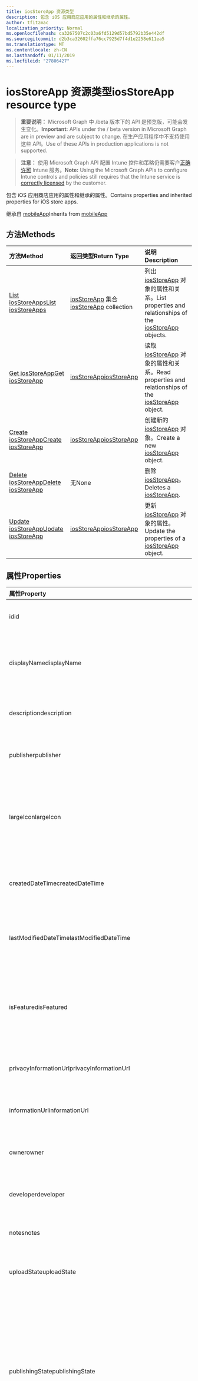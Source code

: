 ```yaml
---
title: iosStoreApp 资源类型
description: 包含 iOS 应用商店应用的属性和继承的属性。
author: tfitzmac
localization_priority: Normal
ms.openlocfilehash: ca3267507c2c03a6fd5129d57bd5792b35e442df
ms.sourcegitcommit: d2b3ca32602ffa76cc7925d7f4d1e2258e611ea5
ms.translationtype: MT
ms.contentlocale: zh-CN
ms.lasthandoff: 01/11/2019
ms.locfileid: "27806427"
---
```

# <a name="iosstoreapp-resource-type"></a><span data-ttu-id="a0b61-103">iosStoreApp 资源类型</span><span class="sxs-lookup"><span data-stu-id="a0b61-103">iosStoreApp resource type</span></span>

> <span data-ttu-id="a0b61-104">**重要说明：** Microsoft Graph 中 /beta 版本下的 API 是预览版，可能会发生变化。</span><span class="sxs-lookup"><span data-stu-id="a0b61-104">**Important:** APIs under the / beta version in Microsoft Graph are in preview and are subject to change.</span></span> <span data-ttu-id="a0b61-105">在生产应用程序中不支持使用这些 API。</span><span class="sxs-lookup"><span data-stu-id="a0b61-105">Use of these APIs in production applications is not supported.</span></span>

> <span data-ttu-id="a0b61-106">**注意：** 使用 Microsoft Graph API 配置 Intune 控件和策略仍需要客户[正确许可](https://go.microsoft.com/fwlink/?linkid=839381) Intune 服务。</span><span class="sxs-lookup"><span data-stu-id="a0b61-106">**Note:** Using the Microsoft Graph APIs to configure Intune controls and policies still requires that the Intune service is [correctly licensed](https://go.microsoft.com/fwlink/?linkid=839381) by the customer.</span></span>

<span data-ttu-id="a0b61-107">包含 iOS 应用商店应用的属性和继承的属性。</span><span class="sxs-lookup"><span data-stu-id="a0b61-107">Contains properties and inherited properties for iOS store apps.</span></span>

<span data-ttu-id="a0b61-108">继承自 [mobileApp](../resources/intune-apps-mobileapp.md)</span><span class="sxs-lookup"><span data-stu-id="a0b61-108">Inherits from [mobileApp](../resources/intune-apps-mobileapp.md)</span></span>

## <a name="methods"></a><span data-ttu-id="a0b61-109">方法</span><span class="sxs-lookup"><span data-stu-id="a0b61-109">Methods</span></span>
|<span data-ttu-id="a0b61-110">方法</span><span class="sxs-lookup"><span data-stu-id="a0b61-110">Method</span></span>|<span data-ttu-id="a0b61-111">返回类型</span><span class="sxs-lookup"><span data-stu-id="a0b61-111">Return Type</span></span>|<span data-ttu-id="a0b61-112">说明</span><span class="sxs-lookup"><span data-stu-id="a0b61-112">Description</span></span>|
|:---|:---|:---|
|[<span data-ttu-id="a0b61-113">List iosStoreApps</span><span class="sxs-lookup"><span data-stu-id="a0b61-113">List iosStoreApps</span></span>](../api/intune-apps-iosstoreapp-list.md)|<span data-ttu-id="a0b61-114">[iosStoreApp](../resources/intune-apps-iosstoreapp.md) 集合</span><span class="sxs-lookup"><span data-stu-id="a0b61-114">[iosStoreApp](../resources/intune-apps-iosstoreapp.md) collection</span></span>|<span data-ttu-id="a0b61-115">列出 [iosStoreApp](../resources/intune-apps-iosstoreapp.md) 对象的属性和关系。</span><span class="sxs-lookup"><span data-stu-id="a0b61-115">List properties and relationships of the [iosStoreApp](../resources/intune-apps-iosstoreapp.md) objects.</span></span>|
|[<span data-ttu-id="a0b61-116">Get iosStoreApp</span><span class="sxs-lookup"><span data-stu-id="a0b61-116">Get iosStoreApp</span></span>](../api/intune-apps-iosstoreapp-get.md)|[<span data-ttu-id="a0b61-117">iosStoreApp</span><span class="sxs-lookup"><span data-stu-id="a0b61-117">iosStoreApp</span></span>](../resources/intune-apps-iosstoreapp.md)|<span data-ttu-id="a0b61-118">读取 [iosStoreApp](../resources/intune-apps-iosstoreapp.md) 对象的属性和关系。</span><span class="sxs-lookup"><span data-stu-id="a0b61-118">Read properties and relationships of the [iosStoreApp](../resources/intune-apps-iosstoreapp.md) object.</span></span>|
|[<span data-ttu-id="a0b61-119">Create iosStoreApp</span><span class="sxs-lookup"><span data-stu-id="a0b61-119">Create iosStoreApp</span></span>](../api/intune-apps-iosstoreapp-create.md)|[<span data-ttu-id="a0b61-120">iosStoreApp</span><span class="sxs-lookup"><span data-stu-id="a0b61-120">iosStoreApp</span></span>](../resources/intune-apps-iosstoreapp.md)|<span data-ttu-id="a0b61-121">创建新的 [iosStoreApp](../resources/intune-apps-iosstoreapp.md) 对象。</span><span class="sxs-lookup"><span data-stu-id="a0b61-121">Create a new [iosStoreApp](../resources/intune-apps-iosstoreapp.md) object.</span></span>|
|[<span data-ttu-id="a0b61-122">Delete iosStoreApp</span><span class="sxs-lookup"><span data-stu-id="a0b61-122">Delete iosStoreApp</span></span>](../api/intune-apps-iosstoreapp-delete.md)|<span data-ttu-id="a0b61-123">无</span><span class="sxs-lookup"><span data-stu-id="a0b61-123">None</span></span>|<span data-ttu-id="a0b61-124">删除 [iosStoreApp](../resources/intune-apps-iosstoreapp.md)。</span><span class="sxs-lookup"><span data-stu-id="a0b61-124">Deletes a [iosStoreApp](../resources/intune-apps-iosstoreapp.md).</span></span>|
|[<span data-ttu-id="a0b61-125">Update iosStoreApp</span><span class="sxs-lookup"><span data-stu-id="a0b61-125">Update iosStoreApp</span></span>](../api/intune-apps-iosstoreapp-update.md)|[<span data-ttu-id="a0b61-126">iosStoreApp</span><span class="sxs-lookup"><span data-stu-id="a0b61-126">iosStoreApp</span></span>](../resources/intune-apps-iosstoreapp.md)|<span data-ttu-id="a0b61-127">更新 [iosStoreApp](../resources/intune-apps-iosstoreapp.md) 对象的属性。</span><span class="sxs-lookup"><span data-stu-id="a0b61-127">Update the properties of a [iosStoreApp](../resources/intune-apps-iosstoreapp.md) object.</span></span>|

## <a name="properties"></a><span data-ttu-id="a0b61-128">属性</span><span class="sxs-lookup"><span data-stu-id="a0b61-128">Properties</span></span>
|<span data-ttu-id="a0b61-129">属性</span><span class="sxs-lookup"><span data-stu-id="a0b61-129">Property</span></span>|<span data-ttu-id="a0b61-130">类型</span><span class="sxs-lookup"><span data-stu-id="a0b61-130">Type</span></span>|<span data-ttu-id="a0b61-131">说明</span><span class="sxs-lookup"><span data-stu-id="a0b61-131">Description</span></span>|
|:---|:---|:---|
|<span data-ttu-id="a0b61-132">id</span><span class="sxs-lookup"><span data-stu-id="a0b61-132">id</span></span>|<span data-ttu-id="a0b61-133">String</span><span class="sxs-lookup"><span data-stu-id="a0b61-133">String</span></span>|<span data-ttu-id="a0b61-134">实体的键。</span><span class="sxs-lookup"><span data-stu-id="a0b61-134">Key of the entity.</span></span> <span data-ttu-id="a0b61-135">继承自 [mobileApp](../resources/intune-apps-mobileapp.md)</span><span class="sxs-lookup"><span data-stu-id="a0b61-135">Inherited from [mobileApp](../resources/intune-apps-mobileapp.md)</span></span>|
|<span data-ttu-id="a0b61-136">displayName</span><span class="sxs-lookup"><span data-stu-id="a0b61-136">displayName</span></span>|<span data-ttu-id="a0b61-137">String</span><span class="sxs-lookup"><span data-stu-id="a0b61-137">String</span></span>|<span data-ttu-id="a0b61-138">管理员提供或导入的应用标题。</span><span class="sxs-lookup"><span data-stu-id="a0b61-138">The admin provided or imported title of the app.</span></span> <span data-ttu-id="a0b61-139">继承自 [mobileApp](../resources/intune-apps-mobileapp.md)</span><span class="sxs-lookup"><span data-stu-id="a0b61-139">Inherited from [mobileApp](../resources/intune-apps-mobileapp.md)</span></span>|
|<span data-ttu-id="a0b61-140">description</span><span class="sxs-lookup"><span data-stu-id="a0b61-140">description</span></span>|<span data-ttu-id="a0b61-141">String</span><span class="sxs-lookup"><span data-stu-id="a0b61-141">String</span></span>|<span data-ttu-id="a0b61-142">应用的说明。</span><span class="sxs-lookup"><span data-stu-id="a0b61-142">The description of the app.</span></span> <span data-ttu-id="a0b61-143">继承自 [mobileApp](../resources/intune-apps-mobileapp.md)</span><span class="sxs-lookup"><span data-stu-id="a0b61-143">Inherited from [mobileApp](../resources/intune-apps-mobileapp.md)</span></span>|
|<span data-ttu-id="a0b61-144">publisher</span><span class="sxs-lookup"><span data-stu-id="a0b61-144">publisher</span></span>|<span data-ttu-id="a0b61-145">String</span><span class="sxs-lookup"><span data-stu-id="a0b61-145">String</span></span>|<span data-ttu-id="a0b61-146">应用的发布者。</span><span class="sxs-lookup"><span data-stu-id="a0b61-146">The publisher of the app.</span></span> <span data-ttu-id="a0b61-147">继承自 [mobileApp](../resources/intune-apps-mobileapp.md)</span><span class="sxs-lookup"><span data-stu-id="a0b61-147">Inherited from [mobileApp](../resources/intune-apps-mobileapp.md)</span></span>|
|<span data-ttu-id="a0b61-148">largeIcon</span><span class="sxs-lookup"><span data-stu-id="a0b61-148">largeIcon</span></span>|[<span data-ttu-id="a0b61-149">mimeContent</span><span class="sxs-lookup"><span data-stu-id="a0b61-149">mimeContent</span></span>](../resources/intune-shared-mimecontent.md)|<span data-ttu-id="a0b61-150">要显示在应用详细信息中并用于图标上传的大图标。</span><span class="sxs-lookup"><span data-stu-id="a0b61-150">The large icon, to be displayed in the app details and used for upload of the icon.</span></span> <span data-ttu-id="a0b61-151">继承自 [mobileApp](../resources/intune-apps-mobileapp.md)</span><span class="sxs-lookup"><span data-stu-id="a0b61-151">Inherited from [mobileApp](../resources/intune-apps-mobileapp.md)</span></span>|
|<span data-ttu-id="a0b61-152">createdDateTime</span><span class="sxs-lookup"><span data-stu-id="a0b61-152">createdDateTime</span></span>|<span data-ttu-id="a0b61-153">DateTimeOffset</span><span class="sxs-lookup"><span data-stu-id="a0b61-153">DateTimeOffset</span></span>|<span data-ttu-id="a0b61-154">创建应用的日期和时间。</span><span class="sxs-lookup"><span data-stu-id="a0b61-154">The date and time the app was created.</span></span> <span data-ttu-id="a0b61-155">继承自 [mobileApp](../resources/intune-apps-mobileapp.md)</span><span class="sxs-lookup"><span data-stu-id="a0b61-155">Inherited from [mobileApp](../resources/intune-apps-mobileapp.md)</span></span>|
|<span data-ttu-id="a0b61-156">lastModifiedDateTime</span><span class="sxs-lookup"><span data-stu-id="a0b61-156">lastModifiedDateTime</span></span>|<span data-ttu-id="a0b61-157">DateTimeOffset</span><span class="sxs-lookup"><span data-stu-id="a0b61-157">DateTimeOffset</span></span>|<span data-ttu-id="a0b61-158">上次修改应用的日期和时间。</span><span class="sxs-lookup"><span data-stu-id="a0b61-158">The date and time the app was last modified.</span></span> <span data-ttu-id="a0b61-159">继承自 [mobileApp](../resources/intune-apps-mobileapp.md)</span><span class="sxs-lookup"><span data-stu-id="a0b61-159">Inherited from [mobileApp](../resources/intune-apps-mobileapp.md)</span></span>|
|<span data-ttu-id="a0b61-160">isFeatured</span><span class="sxs-lookup"><span data-stu-id="a0b61-160">isFeatured</span></span>|<span data-ttu-id="a0b61-161">Boolean</span><span class="sxs-lookup"><span data-stu-id="a0b61-161">Boolean</span></span>|<span data-ttu-id="a0b61-162">指示应用是否被管理员标记为特色的值。继承自 [mobileApp](../resources/intune-apps-mobileapp.md)</span><span class="sxs-lookup"><span data-stu-id="a0b61-162">The value indicating whether the app is marked as featured by the admin. Inherited from [mobileApp](../resources/intune-apps-mobileapp.md)</span></span>|
|<span data-ttu-id="a0b61-163">privacyInformationUrl</span><span class="sxs-lookup"><span data-stu-id="a0b61-163">privacyInformationUrl</span></span>|<span data-ttu-id="a0b61-164">String</span><span class="sxs-lookup"><span data-stu-id="a0b61-164">String</span></span>|<span data-ttu-id="a0b61-165">隐私声明 Url。</span><span class="sxs-lookup"><span data-stu-id="a0b61-165">The privacy statement Url.</span></span> <span data-ttu-id="a0b61-166">继承自 [mobileApp](../resources/intune-apps-mobileapp.md)</span><span class="sxs-lookup"><span data-stu-id="a0b61-166">Inherited from [mobileApp](../resources/intune-apps-mobileapp.md)</span></span>|
|<span data-ttu-id="a0b61-167">informationUrl</span><span class="sxs-lookup"><span data-stu-id="a0b61-167">informationUrl</span></span>|<span data-ttu-id="a0b61-168">String</span><span class="sxs-lookup"><span data-stu-id="a0b61-168">String</span></span>|<span data-ttu-id="a0b61-169">详细信息 Url。</span><span class="sxs-lookup"><span data-stu-id="a0b61-169">The more information Url.</span></span> <span data-ttu-id="a0b61-170">继承自 [mobileApp](../resources/intune-apps-mobileapp.md)</span><span class="sxs-lookup"><span data-stu-id="a0b61-170">Inherited from [mobileApp](../resources/intune-apps-mobileapp.md)</span></span>|
|<span data-ttu-id="a0b61-171">owner</span><span class="sxs-lookup"><span data-stu-id="a0b61-171">owner</span></span>|<span data-ttu-id="a0b61-172">String</span><span class="sxs-lookup"><span data-stu-id="a0b61-172">String</span></span>|<span data-ttu-id="a0b61-173">应用的所有者。</span><span class="sxs-lookup"><span data-stu-id="a0b61-173">The owner of the app.</span></span> <span data-ttu-id="a0b61-174">继承自 [mobileApp](../resources/intune-apps-mobileapp.md)</span><span class="sxs-lookup"><span data-stu-id="a0b61-174">Inherited from [mobileApp](../resources/intune-apps-mobileapp.md)</span></span>|
|<span data-ttu-id="a0b61-175">developer</span><span class="sxs-lookup"><span data-stu-id="a0b61-175">developer</span></span>|<span data-ttu-id="a0b61-176">String</span><span class="sxs-lookup"><span data-stu-id="a0b61-176">String</span></span>|<span data-ttu-id="a0b61-177">应用的开发者。</span><span class="sxs-lookup"><span data-stu-id="a0b61-177">The developer of the app.</span></span> <span data-ttu-id="a0b61-178">继承自 [mobileApp](../resources/intune-apps-mobileapp.md)</span><span class="sxs-lookup"><span data-stu-id="a0b61-178">Inherited from [mobileApp](../resources/intune-apps-mobileapp.md)</span></span>|
|<span data-ttu-id="a0b61-179">notes</span><span class="sxs-lookup"><span data-stu-id="a0b61-179">notes</span></span>|<span data-ttu-id="a0b61-180">String</span><span class="sxs-lookup"><span data-stu-id="a0b61-180">String</span></span>|<span data-ttu-id="a0b61-181">应用的备注。</span><span class="sxs-lookup"><span data-stu-id="a0b61-181">Notes for the app.</span></span> <span data-ttu-id="a0b61-182">继承自 [mobileApp](../resources/intune-apps-mobileapp.md)</span><span class="sxs-lookup"><span data-stu-id="a0b61-182">Inherited from [mobileApp](../resources/intune-apps-mobileapp.md)</span></span>|
|<span data-ttu-id="a0b61-183">uploadState</span><span class="sxs-lookup"><span data-stu-id="a0b61-183">uploadState</span></span>|<span data-ttu-id="a0b61-184">Int32</span><span class="sxs-lookup"><span data-stu-id="a0b61-184">Int32</span></span>|<span data-ttu-id="a0b61-185">上载状态。</span><span class="sxs-lookup"><span data-stu-id="a0b61-185">The upload state.</span></span> <span data-ttu-id="a0b61-186">继承自 [mobileApp](../resources/intune-apps-mobileapp.md)</span><span class="sxs-lookup"><span data-stu-id="a0b61-186">Inherited from [mobileApp](../resources/intune-apps-mobileapp.md)</span></span>|
|<span data-ttu-id="a0b61-187">publishingState</span><span class="sxs-lookup"><span data-stu-id="a0b61-187">publishingState</span></span>|[<span data-ttu-id="a0b61-188">mobileAppPublishingState</span><span class="sxs-lookup"><span data-stu-id="a0b61-188">mobileAppPublishingState</span></span>](../resources/intune-apps-mobileapppublishingstate.md)|<span data-ttu-id="a0b61-189">应用的发布状态。</span><span class="sxs-lookup"><span data-stu-id="a0b61-189">The publishing state for the app.</span></span> <span data-ttu-id="a0b61-190">除非应用已发布，否则无法分配应用。</span><span class="sxs-lookup"><span data-stu-id="a0b61-190">The app cannot be assigned unless the app is published.</span></span> <span data-ttu-id="a0b61-191">继承自[mobileApp](../resources/intune-apps-mobileapp.md)。</span><span class="sxs-lookup"><span data-stu-id="a0b61-191">Inherited from [mobileApp](../resources/intune-apps-mobileapp.md).</span></span> <span data-ttu-id="a0b61-192">可取值为：`notPublished`、`processing`、`published`。</span><span class="sxs-lookup"><span data-stu-id="a0b61-192">Possible values are: `notPublished`, `processing`, `published`.</span></span>|
|<span data-ttu-id="a0b61-193">bundleId</span><span class="sxs-lookup"><span data-stu-id="a0b61-193">bundleId</span></span>|<span data-ttu-id="a0b61-194">String</span><span class="sxs-lookup"><span data-stu-id="a0b61-194">String</span></span>|<span data-ttu-id="a0b61-195">标识名称。</span><span class="sxs-lookup"><span data-stu-id="a0b61-195">The Identity Name.</span></span>|
|<span data-ttu-id="a0b61-196">appStoreUrl</span><span class="sxs-lookup"><span data-stu-id="a0b61-196">appStoreUrl</span></span>|<span data-ttu-id="a0b61-197">String</span><span class="sxs-lookup"><span data-stu-id="a0b61-197">String</span></span>|<span data-ttu-id="a0b61-198">Apple App Store URL</span><span class="sxs-lookup"><span data-stu-id="a0b61-198">The Apple App Store URL</span></span>|
|<span data-ttu-id="a0b61-199">applicableDeviceType</span><span class="sxs-lookup"><span data-stu-id="a0b61-199">applicableDeviceType</span></span>|[<span data-ttu-id="a0b61-200">iosDeviceType</span><span class="sxs-lookup"><span data-stu-id="a0b61-200">iosDeviceType</span></span>](../resources/intune-apps-iosdevicetype.md)|<span data-ttu-id="a0b61-201">可运行此应用的 iOS 体系结构。</span><span class="sxs-lookup"><span data-stu-id="a0b61-201">The iOS architecture for which this app can run on.</span></span>|
|<span data-ttu-id="a0b61-202">minimumSupportedOperatingSystem</span><span class="sxs-lookup"><span data-stu-id="a0b61-202">minimumSupportedOperatingSystem</span></span>|[<span data-ttu-id="a0b61-203">iosMinimumOperatingSystem</span><span class="sxs-lookup"><span data-stu-id="a0b61-203">iosMinimumOperatingSystem</span></span>](../resources/intune-apps-iosminimumoperatingsystem.md)|<span data-ttu-id="a0b61-204">最低适用操作系统的值。</span><span class="sxs-lookup"><span data-stu-id="a0b61-204">The value for the minimum applicable operating system.</span></span>|

## <a name="relationships"></a><span data-ttu-id="a0b61-205">关系</span><span class="sxs-lookup"><span data-stu-id="a0b61-205">Relationships</span></span>
|<span data-ttu-id="a0b61-206">关系</span><span class="sxs-lookup"><span data-stu-id="a0b61-206">Relationship</span></span>|<span data-ttu-id="a0b61-207">类型</span><span class="sxs-lookup"><span data-stu-id="a0b61-207">Type</span></span>|<span data-ttu-id="a0b61-208">说明</span><span class="sxs-lookup"><span data-stu-id="a0b61-208">Description</span></span>|
|:---|:---|:---|
|<span data-ttu-id="a0b61-209">categories</span><span class="sxs-lookup"><span data-stu-id="a0b61-209">categories</span></span>|<span data-ttu-id="a0b61-210">[mobileAppCategory](../resources/intune-apps-mobileappcategory.md) 集合</span><span class="sxs-lookup"><span data-stu-id="a0b61-210">[mobileAppCategory](../resources/intune-apps-mobileappcategory.md) collection</span></span>|<span data-ttu-id="a0b61-211">此应用的类别列表。</span><span class="sxs-lookup"><span data-stu-id="a0b61-211">The list of categories for this app.</span></span> <span data-ttu-id="a0b61-212">继承自 [mobileApp](../resources/intune-apps-mobileapp.md)</span><span class="sxs-lookup"><span data-stu-id="a0b61-212">Inherited from [mobileApp](../resources/intune-apps-mobileapp.md)</span></span>|
|<span data-ttu-id="a0b61-213">assignments</span><span class="sxs-lookup"><span data-stu-id="a0b61-213">assignments</span></span>|<span data-ttu-id="a0b61-214">[mobileAppAssignment](../resources/intune-apps-mobileappassignment.md) 集合</span><span class="sxs-lookup"><span data-stu-id="a0b61-214">[mobileAppAssignment](../resources/intune-apps-mobileappassignment.md) collection</span></span>|<span data-ttu-id="a0b61-215">此移动应用的组分配的列表。</span><span class="sxs-lookup"><span data-stu-id="a0b61-215">The list of group assignments for this mobile app.</span></span> <span data-ttu-id="a0b61-216">继承自 [mobileApp](../resources/intune-apps-mobileapp.md)</span><span class="sxs-lookup"><span data-stu-id="a0b61-216">Inherited from [mobileApp](../resources/intune-apps-mobileapp.md)</span></span>|
|<span data-ttu-id="a0b61-217">installSummary</span><span class="sxs-lookup"><span data-stu-id="a0b61-217">installSummary</span></span>|[<span data-ttu-id="a0b61-218">mobileAppInstallSummary</span><span class="sxs-lookup"><span data-stu-id="a0b61-218">mobileAppInstallSummary</span></span>](../resources/intune-apps-mobileappinstallsummary.md)|<span data-ttu-id="a0b61-219">移动应用安装摘要。</span><span class="sxs-lookup"><span data-stu-id="a0b61-219">Mobile App Install Summary.</span></span> <span data-ttu-id="a0b61-220">继承自 [mobileApp](../resources/intune-apps-mobileapp.md)</span><span class="sxs-lookup"><span data-stu-id="a0b61-220">Inherited from [mobileApp](../resources/intune-apps-mobileapp.md)</span></span>|
|<span data-ttu-id="a0b61-221">deviceStatuses</span><span class="sxs-lookup"><span data-stu-id="a0b61-221">deviceStatuses</span></span>|<span data-ttu-id="a0b61-222">[mobileAppInstallStatus](../resources/intune-apps-mobileappinstallstatus.md)集合</span><span class="sxs-lookup"><span data-stu-id="a0b61-222">[mobileAppInstallStatus](../resources/intune-apps-mobileappinstallstatus.md) collection</span></span>|<span data-ttu-id="a0b61-223">此移动应用程序的安装状态的列表。</span><span class="sxs-lookup"><span data-stu-id="a0b61-223">The list of installation states for this mobile app.</span></span> <span data-ttu-id="a0b61-224">继承自 [mobileApp](../resources/intune-apps-mobileapp.md)</span><span class="sxs-lookup"><span data-stu-id="a0b61-224">Inherited from [mobileApp](../resources/intune-apps-mobileapp.md)</span></span>|
|<span data-ttu-id="a0b61-225">userStatuses</span><span class="sxs-lookup"><span data-stu-id="a0b61-225">userStatuses</span></span>|<span data-ttu-id="a0b61-226">[userAppInstallStatus](../resources/intune-apps-userappinstallstatus.md)集合</span><span class="sxs-lookup"><span data-stu-id="a0b61-226">[userAppInstallStatus](../resources/intune-apps-userappinstallstatus.md) collection</span></span>|<span data-ttu-id="a0b61-227">此移动应用程序的安装状态的列表。</span><span class="sxs-lookup"><span data-stu-id="a0b61-227">The list of installation states for this mobile app.</span></span> <span data-ttu-id="a0b61-228">继承自 [mobileApp](../resources/intune-apps-mobileapp.md)</span><span class="sxs-lookup"><span data-stu-id="a0b61-228">Inherited from [mobileApp](../resources/intune-apps-mobileapp.md)</span></span>|

## <a name="json-representation"></a><span data-ttu-id="a0b61-229">JSON 表示形式</span><span class="sxs-lookup"><span data-stu-id="a0b61-229">JSON Representation</span></span>
<span data-ttu-id="a0b61-230">下面是资源的 JSON 表示形式。</span><span class="sxs-lookup"><span data-stu-id="a0b61-230">Here is a JSON representation of the resource.</span></span>
<!-- {
  "blockType": "resource",
  "keyProperty": "id",
  "@odata.type": "microsoft.graph.iosStoreApp"
}
-->
``` json
{
  "@odata.type": "#microsoft.graph.iosStoreApp",
  "id": "String (identifier)",
  "displayName": "String",
  "description": "String",
  "publisher": "String",
  "largeIcon": {
    "@odata.type": "microsoft.graph.mimeContent",
    "type": "String",
    "value": "binary"
  },
  "createdDateTime": "String (timestamp)",
  "lastModifiedDateTime": "String (timestamp)",
  "isFeatured": true,
  "privacyInformationUrl": "String",
  "informationUrl": "String",
  "owner": "String",
  "developer": "String",
  "notes": "String",
  "uploadState": 1024,
  "publishingState": "String",
  "bundleId": "String",
  "appStoreUrl": "String",
  "applicableDeviceType": {
    "@odata.type": "microsoft.graph.iosDeviceType",
    "iPad": true,
    "iPhoneAndIPod": true
  },
  "minimumSupportedOperatingSystem": {
    "@odata.type": "microsoft.graph.iosMinimumOperatingSystem",
    "v8_0": true,
    "v9_0": true,
    "v10_0": true,
    "v11_0": true,
    "v12_0": true
  }
}
```





